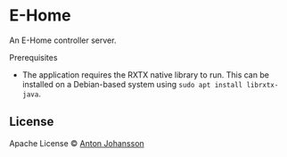 # E-Home

An E-Home controller server.


Prerequisites

 * The application requires the RXTX native library to run. This can be installed on a Debian-based system using `sudo apt install librxtx-java`.


## License

Apache License © [Anton Johansson](https://github.com/anton-johansson)
